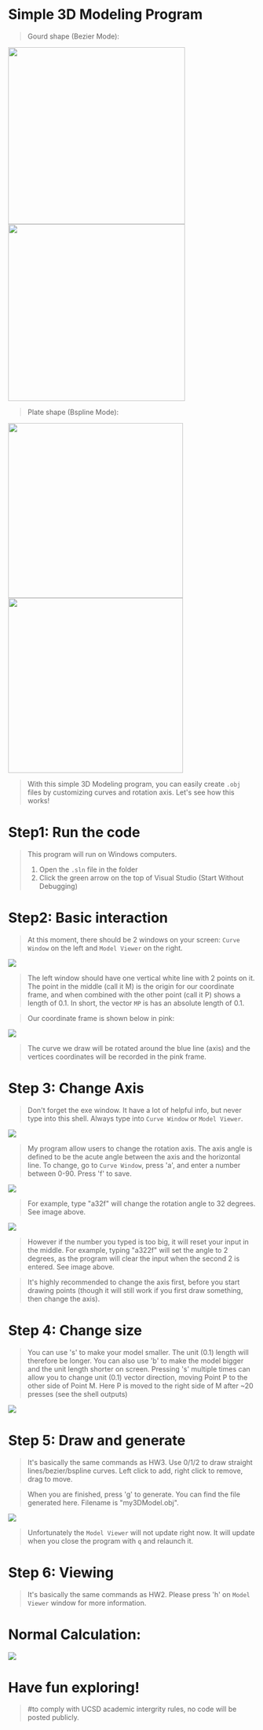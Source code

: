 # Simple 3D Modeling Program

> Gourd shape (Bezier Mode):

<img src="imgsrc/gourd_draw.png" height="360">
<img src="imgsrc/gourd_model.png" height="360">

> Plate shape (Bspline Mode):

<img src="imgsrc/plate_draw.png" height="356">
<img src="imgsrc/plate_model.png" height="356">

> With this simple 3D Modeling program, you can easily create `.obj` files by customizing curves and rotation axis. Let's see how this works!

# Step1: Run the code

> This program will run on Windows computers.
> 1. Open the `.sln` file in the folder
> 2. Click the green arrow on the top of Visual Studio (Start Without Debugging)

# Step2: Basic interaction

> At this moment, there should be 2 windows on your screen: `Curve Window` on the left and `Model Viewer` on the right.


<img src="imgsrc/start1.png">

> The left window should have one vertical white line with 2 points on it. The point in the middle (call it M) is the origin for our coordinate frame, and when combined with the other point (call it P) shows a length of 0.1.
> In short, the vector `MP` is has an absolute length of 0.1.

> Our coordinate frame is shown below in pink:

<img src="imgsrc/axis.jpg">

> The curve we draw will be rotated around the blue line (axis) and the vertices coordinates will be recorded in the pink frame.

# Step 3: Change Axis

> Don't forget the exe window. It have a lot of helpful info, but never type into this shell. Always type into `Curve Window` or `Model Viewer`.

<img src="imgsrc/start2_exewindow.png">

> My program allow users to change the rotation axis. The axis angle is defined to be the acute angle between the axis and the horizontal line. To change, go to `Curve Window`, press 'a', and enter a number between 0-90. Press 'f' to save.

<img src="imgsrc/start3_changeAxis.png">

> For example, type "a32f" will change the rotation angle to 32 degrees. See image above.

<img src="imgsrc/start3_changeAxis2.png">

> However if the number you typed is too big, it will reset your input in the middle. For example, typing "a322f" will set the angle to 2 degrees, as the program will clear the input when the second 2 is entered. See image above.

> It's highly recommended to change the axis first, before you start drawing points (though it will still work if you first draw something, then change the axis).

# Step 4: Change size

> You can use 's' to make your model smaller. The unit (0.1) length will therefore be longer. You can also use 'b' to make the model bigger and the unit length shorter on screen. Pressing 's' multiple times can allow you to change unit (0.1) vector direction, moving Point P to the other side of Point M. Here P is moved to the right side of M after ~20 presses (see the shell outputs)

<img src="imgsrc/start3_big.png">

# Step 5: Draw and generate

> It's basically the same commands as HW3. Use 0/1/2 to draw straight lines/bezier/bspline curves. Left click to add, right click to remove, drag to move.

> When you are finished, press 'g' to generate. You can find the file generated here. Filename is "my3DModel.obj".

<img src="imgsrc/start3_file.png">

> Unfortunately the `Model Viewer` will not update right now. It will update when you close the program with `q` and relaunch it.

# Step 6: Viewing

> It's basically the same commands as HW2. Please press 'h' on `Model Viewer` window for more information.

# Normal Calculation:

<img src="imgsrc/normal_calc.jpg">

# Have fun exploring!

> #to comply with UCSD academic intergrity rules, no code will be posted publicly.